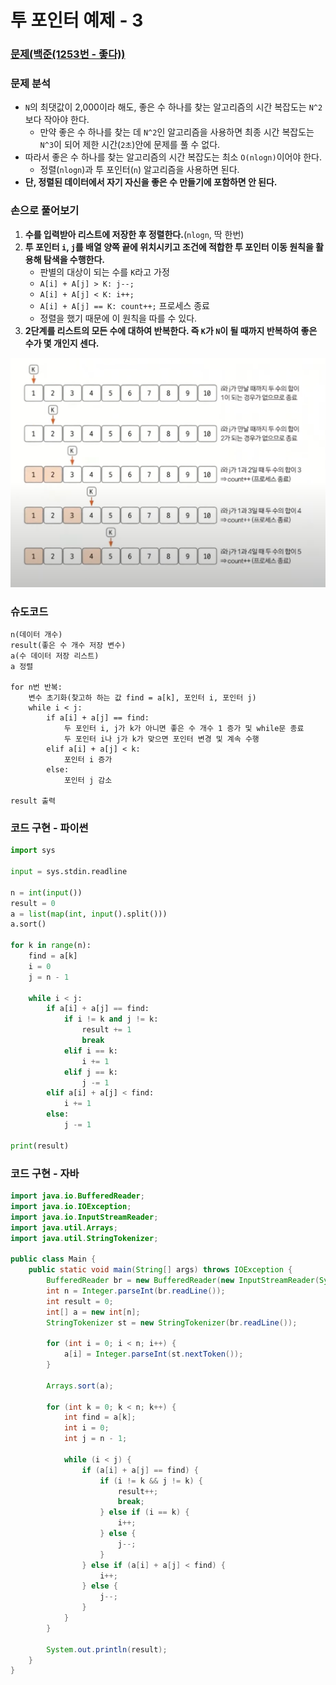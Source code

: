 # 투 포인터 예제 - 3

### [문제(백준(1253번 - 좋다))](https://www.acmicpc.net/problem/1253)

### 문제 분석
- `N`의 최댓값이 2,000이라 해도, 좋은 수 하나를 찾는 알고리즘의 시간 복잡도는 `N^2`보다 작아야 한다.
  - 만약 좋은 수 하나를 찾는 데 `N^2`인 알고리즘을 사용하면 최종 시간 복잡도는 `N^3`이 되어 제한 시간(`2초`)안에 문제를 풀 수 없다.
- 따라서 좋은 수 하나를 찾는 알고리즘의 시간 복잡도는 최소 `O(nlogn)`이어야 한다.
  - 정렬(`nlogn`)과 투 포인터(`n`) 알고리즘을 사용하면 된다.
- **단, 정렬된 데이터에서 자기 자신을 좋은 수 만들기에 포함하면 안 된다.**

### 손으로 풀어보기
1. **수를 입력받아 리스트에 저장한 후 정렬한다.**(`nlogn`, 딱 한번)
2. **투 포인터 `i`, `j`를 배열 양쪽 끝에 위치시키고 조건에 적합한 투 포인터 이동 원칙을 활용해 탐색을 수행한다.**
   - 판별의 대상이 되는 수를 `K`라고 가정
   - `A[i] + A[j] > K: j--;`
   - `A[i] + A[j] < K: i++;`
   - `A[i] + A[j] == K: count++;` 프로세스 종료
   - 정렬을 했기 때문에 이 원칙을 따를 수 있다.
3. **2단계를 리스트의 모든 수에 대하여 반복한다. 즉 `K`가 `N`이 될 때까지 반복하여 좋은 수가 몇 개인지 센다.**

![img_3.png](image/img_3.png)


### 슈도코드
```text
n(데이터 개수)
result(좋은 수 개수 저장 변수)
a(수 데이터 저장 리스트)
a 정렬

for n번 반복:
    변수 초기화(찾고하 하는 값 find = a[k], 포인터 i, 포인터 j)
    while i < j:
        if a[i] + a[j] == find:
            두 포인터 i, j가 k가 아니면 좋은 수 개수 1 증가 및 while문 종료
            두 포인터 i나 j가 k가 맞으면 포인터 변경 및 계속 수행
        elif a[i] + a[j] < k:
            포인터 i 증가
        else:
            포인터 j 감소

result 출력
```

### 코드 구현 - 파이썬
```python
import sys

input = sys.stdin.readline

n = int(input())
result = 0
a = list(map(int, input().split()))
a.sort()

for k in range(n):
    find = a[k]
    i = 0
    j = n - 1

    while i < j:
        if a[i] + a[j] == find:
            if i != k and j != k:
                result += 1
                break
            elif i == k:
                i += 1
            elif j == k:
                j -= 1
        elif a[i] + a[j] < find:
            i += 1
        else:
            j -= 1

print(result)
```

### 코드 구현 - 자바
```java
import java.io.BufferedReader;
import java.io.IOException;
import java.io.InputStreamReader;
import java.util.Arrays;
import java.util.StringTokenizer;

public class Main {
    public static void main(String[] args) throws IOException {
        BufferedReader br = new BufferedReader(new InputStreamReader(System.in));
        int n = Integer.parseInt(br.readLine());
        int result = 0;
        int[] a = new int[n];
        StringTokenizer st = new StringTokenizer(br.readLine());

        for (int i = 0; i < n; i++) {
            a[i] = Integer.parseInt(st.nextToken());
        }

        Arrays.sort(a);

        for (int k = 0; k < n; k++) {
            int find = a[k];
            int i = 0;
            int j = n - 1;

            while (i < j) {
                if (a[i] + a[j] == find) {
                    if (i != k && j != k) {
                        result++;
                        break;
                    } else if (i == k) {
                        i++;
                    } else {
                        j--;
                    }
                } else if (a[i] + a[j] < find) {
                    i++;
                } else {
                    j--;
                }
            }
        }

        System.out.println(result);
    }
}
```